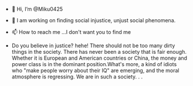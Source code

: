 - 👋 Hi, I’m @Miku0425
- 👀 I am working on finding social injustice, unjust social phenomena.
- 📫 How to reach me ...I don't want you to find me

- Do you believe in justice? hehe! There should not be too many dirty things in the society. There has never been a society that is fair enough. Whether it is European and American countries or China, the money and power class is in the dominant position.What's more, a kind of idiots who "make people worry about their IQ" are emerging, and the moral atmosphere is regressing. We are in such a society. . .
